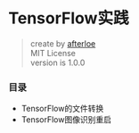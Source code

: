 TensorFlow实践
===
> create by [afterloe](605728727@qq.com)  
> MIT License  
> version is 1.0.0  

### 目录
* TensorFlow的文件转换
* TensorFlow图像识别重启

